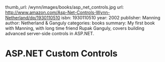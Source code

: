 thumb_url: /wynn/images/books/asp_net_controls.jpg
url: http://www.amazon.com/Asp-Net-Controls-Wynn-Netherland/dp/1930110510
isbn: 1930110510
year: 2002
publisher: Manning
author: Netherland & Ganguly
categories: books
summary: My first book with Manning, with long time friend Rupak Ganguly, covers building advanced server-side controls in ASP.NET.

# ASP.NET Custom Controls
